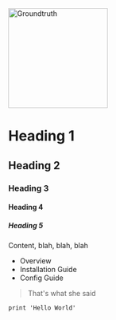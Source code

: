 <img src="http://i.imgur.com/TLMFPUa.png" alt="Groundtruth" width="200">

# Heading 1

## Heading 2

### Heading 3

#### Heading 4

##### Heading 5

Content, blah, blah, blah

* Overview
* Installation Guide
* Config Guide

> That's what she said

```
print 'Hello World'
```
